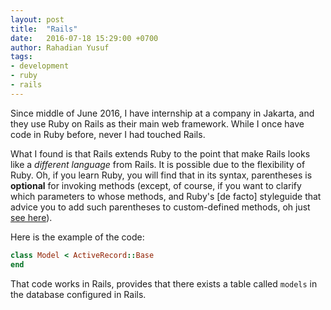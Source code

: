 ```yaml
---
layout: post
title:  "Rails"
date:   2016-07-18 15:29:00 +0700
author: Rahadian Yusuf
tags:
- development
- ruby
- rails
---
```


Since middle of June 2016, I have internship at a company in Jakarta, and they use
Ruby on Rails as their main web framework. While I once have code in Ruby before,
never I had touched Rails.
<!-- more -->

What I found is that Rails extends Ruby to the point that make Rails looks like a
*different language* from Rails. It is possible due to the flexibility of Ruby.
Oh, if you learn Ruby, you will find that in its syntax, parentheses is **optional**
for invoking methods (except, of course, if you want to clarify which parameters to
whose methods, and Ruby's [de facto] styleguide that advice you to add such parentheses
to custom-defined methods, oh just [see here](https://github.com/bbatsov/ruby-style-guide#method-invocation-parens)).

Here is the example of the code:

~~~ ruby
class Model < ActiveRecord::Base
end
~~~

That code works in Rails, provides that there exists a table called `models` in
the database configured in Rails.

